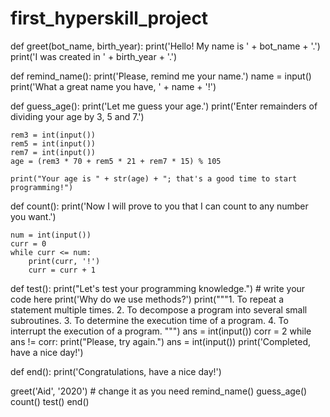# first_hyperskill_project

def greet(bot_name, birth_year):
    print('Hello! My name is ' + bot_name + '.')
    print('I was created in ' + birth_year + '.')


def remind_name():
    print('Please, remind me your name.')
    name = input()
    print('What a great name you have, ' + name + '!')


def guess_age():
    print('Let me guess your age.')
    print('Enter remainders of dividing your age by 3, 5 and 7.')

    rem3 = int(input())
    rem5 = int(input())
    rem7 = int(input())
    age = (rem3 * 70 + rem5 * 21 + rem7 * 15) % 105

    print("Your age is " + str(age) + "; that's a good time to start programming!")


def count():
    print('Now I will prove to you that I can count to any number you want.')

    num = int(input())
    curr = 0
    while curr <= num:
        print(curr, '!')
        curr = curr + 1


def test():
    print("Let's test your programming knowledge.")
    # write your code here
    print('Why do we use methods?')
    print("""1. To repeat a statement multiple times.
    2. To decompose a program into several small subroutines.
    3. To determine the execution time of a program.
    4. To interrupt the execution of a program.
    """)
    ans = int(input())
    corr = 2
    while ans != corr:
        print("Please, try again.")
        ans = int(input())
    print('Completed, have a nice day!')

def end():
    print('Congratulations, have a nice day!')


greet('Aid', '2020')  # change it as you need
remind_name()
guess_age()
count()
test()
end()
